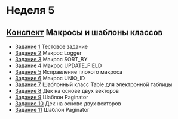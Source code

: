 # Неделя 5
## [Конспект](week_5.pdf) Макросы и шаблоны классов

* [Задание 1](01_Programming_Assignment/README.md) Тестовое задание
* [Задание 2](02_Practice_Programming_Assignment/README.md) Макрос Logger
* [Задание 3](03_Practice_Programming_Assignment/README.md) Макрос SORT_BY
* [Задание 4](04_Programming_Assignment/README.md) Макрос UPDATE_FIELD
* [Задание 5](05_Practice_Programming_Assignment/README.md) Исправление плохого макроса
* [Задание 6](06_Programming_Assignment/README.md) Макрос UNIQ_ID
* [Задание 7](07_Programming_Assignment/README.md) Шаблонный класс Table для электронной таблицы
* [Задание 8](08_Practice_Programming_Assignment/README.md) Дек на основе двух векторов
* [Задание 9](09_Programming_Assignment/README.md) Шаблон Paginator
* [Задание 10](10_Practice_Programming_Assignment/README.md) Дек на основе двух векторов
* [Задание 11](11_Programming_Assignment/README.md) Шаблон Paginator
